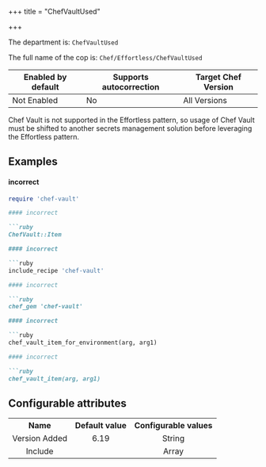 +++
title = "ChefVaultUsed"

+++

<!-- This content is automatically generated. See https://github.com/chef/chef-web-docs/blob/main/generated/README.md -->

The department is: `ChefVaultUsed`

The full name of the cop is: `Chef/Effortless/ChefVaultUsed`

| Enabled by default | Supports autocorrection | Target Chef Version |
| --- | --- | --- |
| Not Enabled | No | All Versions |

Chef Vault is not supported in the Effortless pattern, so usage of Chef Vault must be shifted to another secrets management solution before leveraging the Effortless pattern.

## Examples


#### incorrect

```ruby
require 'chef-vault'

#### incorrect

```ruby
ChefVault::Item

#### incorrect

```ruby
include_recipe 'chef-vault'

#### incorrect

```ruby
chef_gem 'chef-vault'

#### incorrect

```ruby
chef_vault_item_for_environment(arg, arg1)

#### incorrect

```ruby
chef_vault_item(arg, arg1)
```

## Configurable attributes

<table>
<tbody><tr>
<th>Name</th>
<th>Default value</th>
<th>Configurable values</th>
</tr>
<tr>
<td style="text-align:center">Version Added</td>
<td style="text-align:center">6.19</td>
<td style="text-align:center">String</td>
</tr>
<tr><td style="text-align:center">Include</td>
<td style="text-align:center"><ul>
</ul>
</td>
<td style="text-align:center">Array</td>
</tr></tbody></table>
